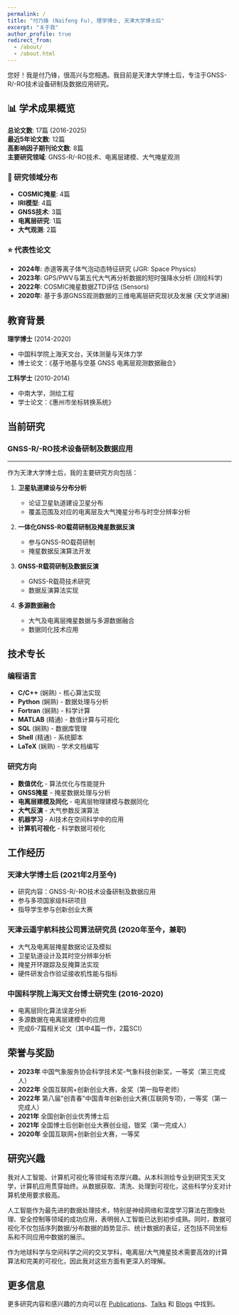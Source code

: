 ```yaml
---
permalink: /
title: "付乃锋 (Naifeng Fu), 理学博士, 天津大学博士后"
excerpt: "关于我"
author_profile: true
redirect_from: 
  - /about/
  - /about.html
---
```


您好！我是付乃锋，很高兴与您相遇。我目前是天津大学博士后，专注于GNSS-R/-RO技术设备研制及数据应用研究。

## 📊 学术成果概览

**总论文数**: 17篇 (2016-2025)  
**最近5年论文数**: 12篇  
**高影响因子期刊论文数**: 8篇  
**主要研究领域**: GNSS-R/-RO技术、电离层建模、大气掩星观测

### 🔬 研究领域分布
- **COSMIC掩星**: 4篇
- **IRI模型**: 4篇  
- **GNSS技术**: 3篇
- **电离层研究**: 1篇
- **大气观测**: 2篇

### ⭐ 代表性论文
- **2024年**: 赤道等离子体气泡动态特征研究 (JGR: Space Physics)
- **2023年**: GPS/PWV与第五代大气再分析数据的短时强降水分析 (测绘科学)
- **2022年**: COSMIC掩星数据ZTD评估 (Sensors)
- **2020年**: 基于多源GNSS观测数据的三维电离层研究现状及发展 (天文学进展)

## 教育背景

**理学博士** (2014-2020)
- 中国科学院上海天文台，天体测量与天体力学
- 博士论文：《基于地基与空基 GNSS 电离层观测数据融合》

**工科学士** (2010-2014)
- 中南大学，测绘工程
- 学士论文：《惠州市坐标转换系统》

## 当前研究

### GNSS-R/-RO技术设备研制及数据应用
---
作为天津大学博士后，我的主要研究方向包括：

1. **卫星轨道建设与分布分析**
   - 论证卫星轨道建设卫星分布
   - 覆盖范围及对应的电离层及大气掩星分布与时空分辨率分析

2. **一体化GNSS-RO载荷研制及掩星数据反演**
   - 参与GNSS-RO载荷研制
   - 掩星数据反演算法开发

3. **GNSS-R载荷研制及数据反演**
   - GNSS-R载荷技术研究
   - 数据反演算法实现

4. **多源数据融合**
   - 大气及电离层掩星数据与多源数据融合
   - 数据同化技术应用

## 技术专长

### 编程语言
- **C/C++** (娴熟) - 核心算法实现
- **Python** (娴熟) - 数据处理与分析
- **Fortran** (娴熟) - 科学计算
- **MATLAB** (精通) - 数值计算与可视化
- **SQL** (娴熟) - 数据库管理
- **Shell** (精通) - 系统脚本
- **LaTeX** (娴熟) - 学术文档编写

### 研究方向
- **数值优化** - 算法优化与性能提升
- **GNSS掩星** - 掩星数据处理与分析
- **电离层建模及同化** - 电离层物理建模与数据同化
- **大气反演** - 大气参数反演算法
- **机器学习** - AI技术在空间科学中的应用
- **计算机可视化** - 科学数据可视化

## 工作经历

### 天津大学博士后 (2021年2月至今)
- 研究内容：GNSS-R/-RO技术设备研制及数据应用
- 参与多项国家级科研项目
- 指导学生参与创新创业大赛

### 天津云遥宇航科技公司算法研究员 (2020年至今，兼职)
- 大气及电离层掩星数据论证及模拟
- 卫星轨道设计及其时空分辨率分析
- 掩星开环跟踪及反掩算法实现
- 硬件研发合作验证接收机性能与指标

### 中国科学院上海天文台博士研究生 (2016-2020)
- 电离层同化算法误差分析
- 多源数据在电离层建模中的应用
- 完成6-7篇相关论文（其中4篇一作，2篇SCI）

## 荣誉与奖励

- **2023年** 中国气象服务协会科学技术奖-气象科技创新奖，一等奖（第三完成人）
- **2022年** 全国互联网+创新创业大赛，金奖（第一指导老师）
- **2022年** 第八届"创青春"中国青年创新创业大赛(互联网专项)，一等奖（第一完成人）
- **2021年** 全国创新创业优秀博士后
- **2021年** 全国博士后创新创业大赛创业组，银奖（第一完成人）
- **2020年** 全国互联网+创新创业大赛，一等奖

## 研究兴趣

我对人工智能、计算机可视化等领域有浓厚兴趣。从本科测绘专业到研究生天文学，计算机应用贯穿始终。从数据获取、清洗、处理到可视化，这些科学分支对计算机使用要求极高。

人工智能作为最先进的数据处理技术，特别是神经网络和深度学习算法在图像处理、安全控制等领域的成功应用，表明弱人工智能已达到初步成熟。同时，数据可视化不仅包括序列数据/分布数据的趋势显示、统计数据的表征，还包括不同坐标系和不同应用中数据的展示。

作为地球科学与空间科学之间的交叉学科，电离层/大气掩星技术需要高效的计算算法和完美的可视化，因此我对这些方面有更深入的理解。

## 更多信息

更多研究内容和感兴趣的方向可以在 [Publications](https://mapoet.github.io/publications)、[Talks](https://mapoet.github.io/talks) 和 [Blogs](https://mapoet.github.io/year-archive/) 中找到。

